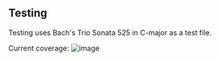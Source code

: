 ## Testing
Testing uses Bach's Trio Sonata 525 in C-major as a test file.

Current coverage:
![image](https://github.com/AapoTuulentie/MusicGenerator/assets/101823904/5cefadf6-9405-4302-b5f6-9b6275b61a4c)
